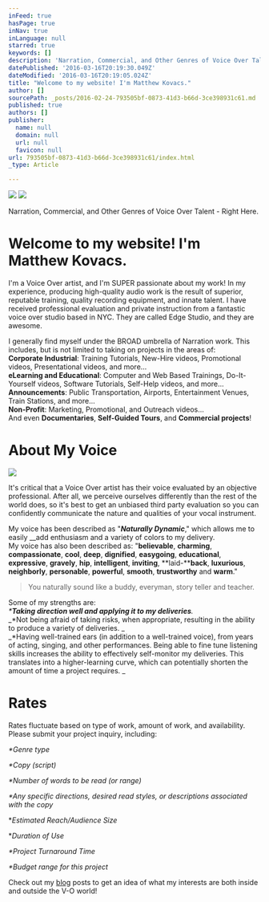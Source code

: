 ```yaml
---
inFeed: true
hasPage: true
inNav: true
inLanguage: null
starred: true
keywords: []
description: 'Narration, Commercial, and Other Genres of Voice Over Talent - Right Here.'
datePublished: '2016-03-16T20:19:30.049Z'
dateModified: '2016-03-16T20:19:05.024Z'
title: "Welcome to my website! I'm Matthew Kovacs."
author: []
sourcePath: _posts/2016-02-24-793505bf-0873-41d3-b66d-3ce398931c61.md
published: true
authors: []
publisher:
  name: null
  domain: null
  url: null
  favicon: null
url: 793505bf-0873-41d3-b66d-3ce398931c61/index.html
_type: Article

---
```

![](https://s3-us-west-2.amazonaws.com/the-grid-img/p/fddb92dcca997642ba49fa1515a63d307fb195d2.jpg)
![](https://s3-us-west-2.amazonaws.com/the-grid-img/p/9cc953fb3bf4159e0844174491ddf882f19484f5.jpg)

Narration, Commercial, and Other Genres of Voice Over Talent - Right Here.

# Welcome to my website! I'm Matthew Kovacs.

I'm a Voice Over artist, and I'm SUPER passionate about my
work! In my experience, producing high-quality audio work is the result of superior, reputable training, quality recording equipment, and innate talent. I have received professional evaluation and private instruction from a fantastic voice over
studio based in NYC. They are called Edge Studio, and they are awesome. 

I generally find myself under the BROAD umbrella of Narration work. This includes, but is not limited to taking on projects in the areas of:  
**Corporate Industrial**: Training Tutorials, New-Hire videos, Promotional videos, Presentational videos, and more...  
**eLearning and Educational**: Computer and Web Based Trainings, Do-It-Yourself videos, Software Tutorials, Self-Help videos, and more...  
**Announcements**: Public Transportation, Airports, Entertainment Venues, Train Stations, and more...  
**Non-Profit**: Marketing, Promotional, and Outreach videos...  
And even **Documentaries**, **Self-Guided Tours**, and **Commercial projects**!

# About My Voice
![](https://the-grid-user-content.s3-us-west-2.amazonaws.com/13842fb2-c722-47d2-a612-63d81fa4eff3.jpg)

It's critical that a Voice Over artist has their voice evaluated by an objective professional. After all, we perceive ourselves differently than the rest of the world does, so it's best to get an unbiased third party evaluation so you can confidently communicate the nature and qualities of your vocal instrument.

My voice has been described as "**_Naturally Dynamic_**," which allows me to easily __add enthusiasm and a variety of colors to my delivery.  
My voice has also been described as: "**believable**, **charming**, **compassionate**, **cool**, **deep**, **dignified**, **easygoing**, **educational**, **expressive**, **gravely**, **hip**, **intelligent**, **inviting**, **laid-****back**, **luxurious**, **neighborly**, **personable**, **powerful**, **smooth**, **trustworthy** and **warm**."

> You naturally sound like a buddy, everyman, story teller and teacher.

Some of my strengths are:   
_\*__Taking direction well and applying it to my deliveries__._  
_\*Not being afraid of taking risks, when appropriate, resulting in the ability to produce a variety of deliveries. _  
_\*Having well-trained ears (in addition to a well-trained voice), from years of acting, singing, and other performances. Being able to fine tune listening skills increases the ability to effectively self-monitor my deliveries. This translates into a higher-learning curve, which can potentially shorten the amount of time a project requires. _

# Rates

Rates fluctuate based on type of work, amount of work, and availability. Please submit your project inquiry, including:

_\*Genre type_

_\*Copy (script)_

_\*Number of words to be read (or range)_

_\*Any specific directions, desired read styles, or descriptions associated with the copy_

\*_Estimated Reach/Audience Size_

\*_Duration of Use_

_\*Project Turnaround Time_

_\*Budget range for this project_

Check out my [blog][0] posts to get an idea of what my interests are both inside and outside the V-O world! 

[0]: https://thegrid.ai/kovacsvoiceover/66e69315-1ede-4dd1-9f2f-2c4b1bb1798f/
